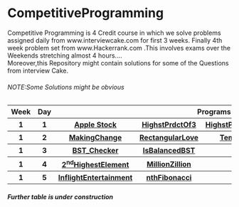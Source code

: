# CompetitiveProgramming
<vr>
Competitive Programming is 4 Credit course in which we solve problems assigned daily from www.interviewcake.com for first 3 weeks.
Finally 4th week problem set from www.Hackerrank.com .This involves exams over the Weekends stretching almost 4 hours....
<br>Moreover,this Repository might contain solutions for some of the Questions from interview Cake.
<br>
<h6>NOTE:Some Solutions might be obvious</h6>
  <table>
     <tr>
       <th> Week </th>
       <th> Day </th>
       <th colspan="4"> Programs </th>
    </tr>
    <tr>
      <th> 1 </th>
      <th> 1 </th>
      <th> <a href="https://github.com/Raghavendra-Gali/CompetitiveProgramming/blob/master/Week1/Day1/Programs/AppleStock.py">Apple Stock       </th>
       <th> <a href="https://github.com/Raghavendra-Gali/CompetitiveProgramming/blob/master/Week1/Day1/Programs/HighesProductOf3.py">HighstPrdctOf3 </th>
 <th> <a href="https://github.com/Raghavendra-Gali/CompetitiveProgramming/blob/master/Week1/Day1/Programs/HighestProductOfAllOtherNumbers.py">HighstPrdctOfAllOtherNmbrs </th>
    <th> <a href="https://github.com/Raghavendra-Gali/CompetitiveProgramming/blob/master/Week1/Day1/Programs/MergingMeetingTimes.py">MrgngMtngTms</th>
    </tr>
    <tr>
    <th> 1 </th>
      <th> 2 </th>
    <th><a href = "https://github.com/RaghavendraGali/CompetitiveProgramming/blob/master/Week1/Day2/Programs/makingChange.py">MakingChange</th>
      <th><a href="https://github.com/Raghavendra-Gali/CompetitiveProgramming/blob/master/Week1/Day2/Programs/rectangularlove.py">RectangularLove</th>
        <th><a href="https://github.com/Raghavendra-Gali/CompetitiveProgramming/blob/master/Week1/Day2/Programs/temperatureTracker.py">Temperature&nbsp;Tracker</th>
          <th>NONE</th>
    </tr>
    <tr>
    <th>1</th>
    <th>3</th>
    <th><a href="https://github.com/Raghavendra-Gali/CompetitiveProgramming/blob/master/Week1/Day3/Programs/bst-checker.py">BST_Checker</th>
      <th><a href="https://github.com/Raghavendra-Gali/CompetitiveProgramming/blob/master/Week1/Day3/Programs/isBalanced.py">IsBalancedBST</th>
        <th>NONE</th>
      <th>NONE</th>
    </tr>
    <tr>
      <th>1</th>
  <th>4</th>
  <th><a href="https://github.com/Raghavendra-Gali/CompetitiveProgramming/blob/master/Week1/Day4/Programs/2ndHighestElement.py">2<sup>nd</sup>HighestElement</th>
    <th><a href="https://github.com/Raghavendra-Gali/CompetitiveProgramming/blob/master/Week1/Day4/Programs/million.py">
      MillionZillion</th>
      <th><a href="https://github.com/Raghavendra-Gali/CompetitiveProgramming/blob/master/Week1/Day4/Programs/find-in-ordered-set.py">FndInOrrdSet</th>
      <th>NONE</th>
  </tr>
    <tr>
      <th>1</th>
      <th>5</th>
      <th><a href="https://github.com/RaghavendraGali/CompetitiveProgramming/blob/master/Week1/Day5/Programs/inflightentertainment.py">InflightEntertainment</th>
  <th><a href="https://github.com/Raghavendra-Gali/CompetitiveProgramming/blob/master/Week1/Day5/Programs/nthFibonacci.py">nthFibonacci</th>
    <th><a href="https://github.com/Raghavendra-Gali/CompetitiveProgramming/blob/master/Week1/Day5/Programs/rotationpoint.py">rotationpoint</th>
    </tr>
  </table>
  <h5>Further table is under construction</h5>
         
